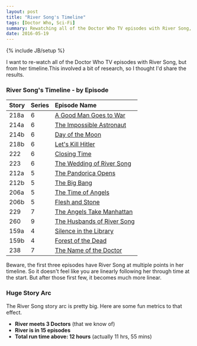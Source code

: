 ```yaml
---
layout: post
title: "River Song's Timeline"
tags: [Doctor Who, Sci-Fi]
summary: Rewatching all of the Doctor Who TV episodes with River Song, but from her timeline.
date: 2016-05-19
---
```

{% include JB/setup %}

I want to re-watch all of the Doctor Who TV episodes with River Song, but from her timeline.This involved a bit of research, so I thought I'd share the results.

### River Song's Timeline - by Episode

Story | Series | Episode Name
:--- | :--- | :---
218a | 6 | [A Good Man Goes to War](http://tardis.wikia.com/wiki/A_Good_Man_Goes_to_War)
214a | 6 | [The Impossible Astronaut](http://tardis.wikia.com/wiki/The_Impossible_Astronaut)
214b | 6 | [Day of the Moon](http://tardis.wikia.com/wiki/Day_of_the_Moon)
218b | 6 | [Let's Kill Hitler](http://tardis.wikia.com/wiki/Let%27s_Kill_Hitler)
222 | 6 | [Closing Time](http://tardis.wikia.com/wiki/Closing_Time_%28TV_story%29)
223 | 6 | [The Wedding of River Song](http://tardis.wikia.com/wiki/The_Wedding_of_River_Song)
212a | 5 | [The Pandorica Opens](http://tardis.wikia.com/wiki/The_Pandorica_Opens_%28TV_story%29)
212b | 5 | [The Big Bang](http://tardis.wikia.com/wiki/The_Big_Bang)
206a | 5 | [The Time of Angels](http://tardis.wikia.com/wiki/The_Time_of_Angels)
206b | 5 | [Flesh and Stone](http://tardis.wikia.com/wiki/Flesh_and_Stone)
229 | 7 | [The Angels Take Manhattan](http://tardis.wikia.com/wiki/The_Angels_Take_Manhattan)
260 | 9 | [The Husbands of River Song](http://tardis.wikia.com/wiki/The_Husbands_of_River_Song_%28TV_story%29)
159a | 4 | [Silence in the Library](http://tardis.wikia.com/wiki/Silence_in_the_Library)
159b | 4 | [Forest of the Dead](http://tardis.wikia.com/wiki/Forest_of_the_Dead)
238 | 7 | [The Name of the Doctor](http://tardis.wikia.com/wiki/The_Name_of_the_Doctor_%28TV_story%29)

Beware, the first three episodes have River Song at multiple points in her timeline. So it doesn't feel like you are linearly following her through time at the start. But after those first few, it becomes much more linear.

### Huge Story Arc

The River Song story arc is pretty big. Here are some fun metrics to that effect.

* **River meets 3 Doctors** (that we know of)
* **River is in 15 episodes**
* **Total run time above: 12 hours** (actually 11 hrs, 55 mins)
